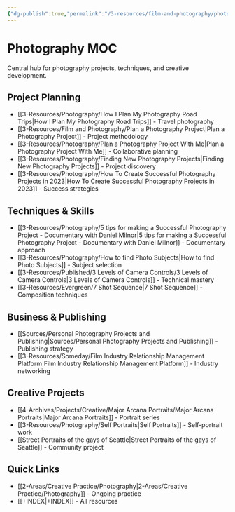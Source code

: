 ```yaml
---
{"dg-publish":true,"permalink":"/3-resources/film-and-photography/photography-moc/","title":"Photography MOC","tags":["📍_MOC","📸_Photography","📍_META","🌲_Evergreen"],"updated":"2025-10-19T08:05:05.697-07:00"}
---
```



# Photography MOC

Central hub for photography projects, techniques, and creative development.

## Project Planning
- [[3-Resources/Photography/How I Plan My Photography Road Trips\|How I Plan My Photography Road Trips]] - Travel photography
- [[3-Resources/Film and Photography/Plan a Photography Project\|Plan a Photography Project]] - Project methodology
- [[3-Resources/Photography/Plan a Photography Project With Me\|Plan a Photography Project With Me]] - Collaborative planning
- [[3-Resources/Photography/Finding New Photography Projects\|Finding New Photography Projects]] - Project discovery
- [[3-Resources/Photography/How To Create Successful Photography Projects in 2023\|How To Create Successful Photography Projects in 2023]] - Success strategies

## Techniques & Skills
- [[3-Resources/Photography/5 tips for making a Successful Photography Project - Documentary with Daniel Milnor\|5 tips for making a Successful Photography Project - Documentary with Daniel Milnor]] - Documentary approach
- [[3-Resources/Photography/How to find Photo Subjects\|How to find Photo Subjects]] - Subject selection
- [[3-Resources/Published/3 Levels of Camera Controls/3 Levels of Camera Controls\|3 Levels of Camera Controls]] - Technical mastery
- [[3-Resources/Evergreen/7 Shot Sequence\|7 Shot Sequence]] - Composition techniques

## Business & Publishing
- [[Sources/Personal Photography Projects and Publishing\|Sources/Personal Photography Projects and Publishing]] - Publishing strategy
- [[3-Resources/Someday/Film Industry Relationship Management Platform\|Film Industry Relationship Management Platform]] - Industry networking

## Creative Projects
- [[4-Archives/Projects/Creative/Major Arcana Portraits/Major Arcana Portraits\|Major Arcana Portraits]] - Portrait series
- [[3-Resources/Photography/Self Portraits\|Self Portraits]] - Self-portrait work
- [[Street Portraits of the gays of Seattle\|Street Portraits of the gays of Seattle]] - Community project

## Quick Links
- [[2-Areas/Creative Practice/Photography\|2-Areas/Creative Practice/Photography]] - Ongoing practice
- [[+INDEX\|+INDEX]] - All resources

